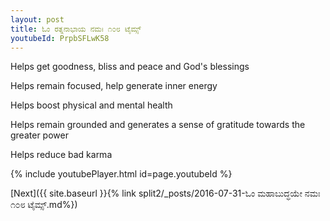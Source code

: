 ```yaml
---
layout: post
title: ಓಂ ರತ್ನನಾಭಾಯ ನಮಃ ೧೦೮ ಟೈಮ್ಸ್
youtubeId: PrpbSFLwK58
---
```

 
 
Helps get goodness, bliss and peace and God's blessings
 
Helps remain focused, help generate inner energy 
 
Helps boost physical and mental health 
 
Helps remain grounded and generates a sense of gratitude towards the greater power 
 
Helps reduce bad karma
 
 
 
 


{% include youtubePlayer.html id=page.youtubeId %}
 
[Next]({{ site.baseurl }}{% link  split2/_posts/2016-07-31-ಓಂ ಮಹಾಬುದ್ಧಯೇ ನಮಃ ೧೦೮ ಟೈಮ್ಸ್.md%})
 
